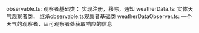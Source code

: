 observable.ts: 观察者基础类： 实现注册，移除，通知
weatherData.ts: 实体天气观察者类， 继承observable.ts观察者基础类
weatherDataObserver.ts: 一个天气的观察者，从可观察者处获取响应的信息

